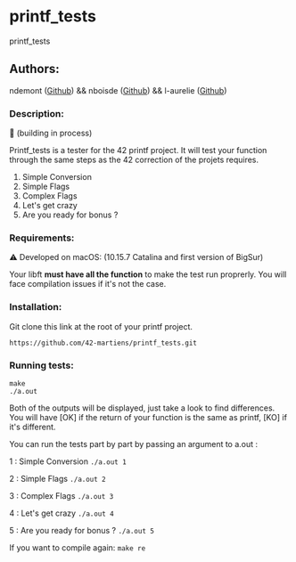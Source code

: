 # printf_tests
printf_tests

## Authors:
ndemont ([Github](https://github.com/ndemont)) && nboisde ([Github](https://github.com/nboisde)) && l-aurelie ([Github](https://github.com/l-aurelie))

### Description:
:wrench: (building in process)

Printf_tests is a tester for the 42 printf project. 
It will test your function through the same steps as the 42 correction of the projets requires.
1. Simple Conversion
2. Simple Flags
3. Complex Flags
4. Let's get crazy
5. Are you ready for bonus ?

### Requirements:
:warning: Developed on macOS: (10.15.7 Catalina and first version of BigSur)

Your libft **must have all the function** to make the test run proprerly. You will face compilation issues if it's not the case.

### Installation:

Git clone this link at the root of your printf project.
```
https://github.com/42-martiens/printf_tests.git
```

### Running tests:
```
make
./a.out
```
Both of the outputs will be displayed, just take a look to find differences.
You will have [OK] if the return of your function is the same as printf, [KO] if it's different.

You can run the tests part by part by passing an argument to a.out :

1 : Simple Conversion ```./a.out 1```

2 : Simple Flags ```./a.out 2```

3 : Complex Flags ```./a.out 3```

4 : Let's get crazy ```./a.out 4```

5 : Are you ready for bonus ? ```./a.out 5```

If you want to compile again: `make re`
